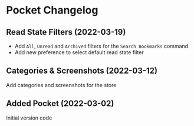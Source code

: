 # Pocket Changelog

## Read State Filters (2022-03-19)
- Add `All`, `Unread` and `Archived` filters for the `Search Bookmarks` command
- Add new preference to select default read state filter

## Categories & Screenshots (2022-03-12)
Add categories and screenshots for the store

## Added Pocket (2022-03-02)
Initial version code